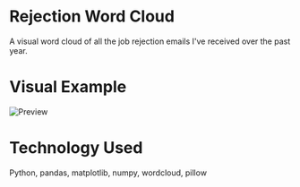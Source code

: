 # Rejection Word Cloud
A visual word cloud of all the job rejection emails I've received over the past year.

# Visual Example

![Preview](https://raw.githubusercontent.com/sethpoly/rejection-dashboard/master/assets/reject_wordcloud.PNG) 

# Technology Used
Python, pandas, matplotlib, numpy, wordcloud, pillow
